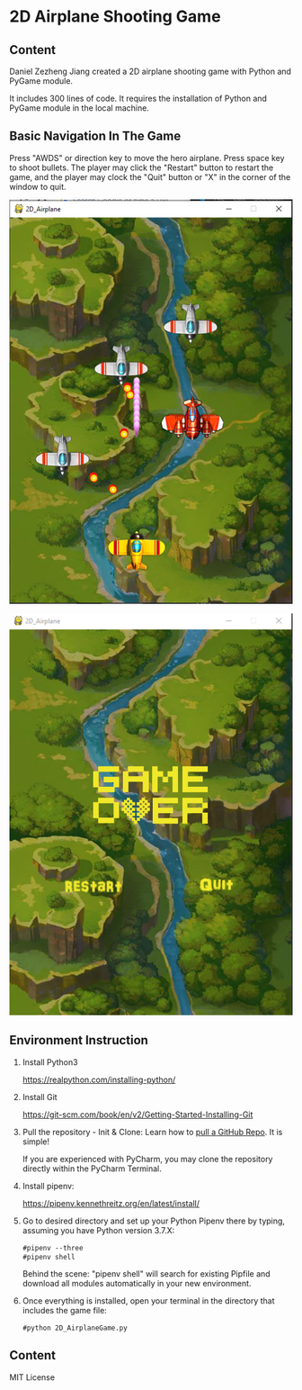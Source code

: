 # 2D Airplane Shooting Game

## Content

Daniel Zezheng Jiang created a 2D airplane shooting game with Python and PyGame module.

It includes 300 lines of code. It requires the installation of Python and PyGame module in the local machine.

## Basic Navigation In The Game 

Press "AWDS" or direction key to move the hero airplane. Press space key to shoot bullets. The player may click the "Restart" button to restart the game, and the player may clock the "Quit" button or "X" in the corner of the window to quit.

![Hero Airplane is shoting](/screenshots/shooting.png?raw=true "Hero Airplane is shoting")

![End of The Game](/screenshots/end.png?raw=true "End of The Game")


## Environment Instruction
1. Install Python3

    https://realpython.com/installing-python/

2. Install Git 

    https://git-scm.com/book/en/v2/Getting-Started-Installing-Git

3. Pull the repository - Init & Clone:
Learn how to [pull a GitHub Repo](https://git-scm.com/book/en/v2/Git-Basics-Getting-a-Git-Repository). It is simple!

    If you are experienced with PyCharm, you may clone the repository directly within the PyCharm Terminal.

4. Install pipenv:
  
    https://pipenv.kennethreitz.org/en/latest/install/
  
5. Go to desired directory and set up your Python Pipenv there by typing, assuming you have Python version 3.7.X:

    ```
    #pipenv --three
    #pipenv shell
    ```
  
    Behind the scene: "pipenv shell" will search for existing Pipfile and download all modules automatically in your new environment.

5. Once everything is installed, open your terminal in the directory that includes the game file:
  
    ```
    #python 2D_AirplaneGame.py
    ```
## Content

MIT License